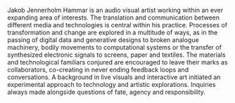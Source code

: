 Jakob Jennerholm Hammar is an audio visual artist working within an ever expanding area of interests. The translation and communication between different media and technologies is central within his practice. Processes of transformation and change are explored in a multitude of ways, as in the passing of digital data and generative designs to broken analogue machinery, bodily movements to computational systems or the transfer of synthesized electronic signals to screens, paper and textiles. The materials and technological familiars conjured are encouraged to leave their marks as collaborators, co-creating in never ending feedback loops and conversations.
A background in live visuals and interactive art initiated an experimental approach to technology and artistic explorations. Inquiries always made alongside questions of fate, agency and responsibility.

